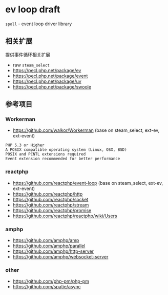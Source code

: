 # ev loop draft

`spoll` - event loop driver library

## 相关扩展

提供事件循环相关扩展

- raw `steam_select`
- https://pecl.php.net/package/ev
- https://pecl.php.net/package/event
- https://pecl.php.net/package/uv
- https://pecl.php.net/package/swoole

## 参考项目

### Workerman

- https://github.com/walkor/Workerman (base on steam_select, ext-ev, ext-event)

```text
PHP 5.3 or Higher
A POSIX compatible operating system (Linux, OSX, BSD)
POSIX and PCNTL extensions required
Event extension recommended for better performance
```

### reactphp

- https://github.com/reactphp/event-loop (base on steam_select, ext-ev, ext-event)
- https://github.com/reactphp/http
- https://github.com/reactphp/socket
- https://github.com/reactphp/stream
- https://github.com/reactphp/promise
- https://github.com/reactphp/reactphp/wiki/Users

### amphp

- https://github.com/amphp/amp
- https://github.com/amphp/parallel
- https://github.com/amphp/http-server
- https://github.com/amphp/websocket-server

### other

- https://github.com/php-pm/php-pm
- https://github.com/spatie/async

